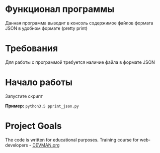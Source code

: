 # Функционал программы
Данная программа выводит в консоль содержимое файлов формата JSON в удобном формате (pretty print)

# Требования
Для работы с программой требуется наличие файла в формате JSON

# Начало работы
Запустите скрипт

**Пример:**
`python3.5 pprint_json.py`

# Project Goals

The code is written for educational purposes. Training course for web-developers - [DEVMAN.org](https://devman.org)
